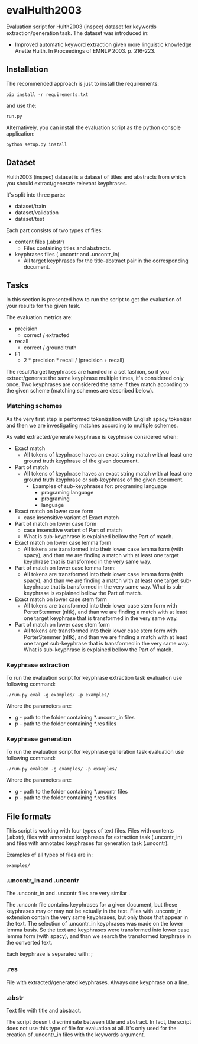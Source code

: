# evalHulth2003
Evaluation script for Hulth2003 (inspec) dataset for keywords extraction/generation task.
The dataset was introduced in:

* Improved automatic keyword extraction given more linguistic knowledge Anette Hulth. In Proceedings of EMNLP 2003. p. 216-223.

## Installation
The recommended approach is just to install the requirements:

    pip install -r requirements.txt
    
and use the:

    run.py
    
Alternatively, you can install the evaluation script as the python console application:

    python setup.py install

## Dataset
Hulth2003 (inspec) dataset is a dataset of titles and abstracts from which you should extract/generate relevant keyphrases.

It's split into three parts:

* dataset/train
* dataset/validation 
* dataset/test

Each part consists of two types of files:
    
* content files (.abstr)
    * Files containing titles and abstracts.
* keyphrases files (.uncontr and .uncontr_in)
    * All target keyphrases for the title-abstract pair in the corresponding document.

## Tasks
In this section is presented how to run the script to get the evaluation of your results for the given task.

The evaluation metrics are:
* precision
    * correct / extracted
* recall
    * correct / ground truth
* F1
    * 2 * precision * recall / (precision + recall)

The result/target keyphrases are handled in a set fashion, so if you extract/generate the same keyphrase multiple times, it's considered only once. Two keyphrases are considered the same if they match according to the given scheme (matching schemes are described below).

### Matching schemes
As the very first step is performed tokenization with English spacy tokenizer and then we are investigating matches according to multiple schemes.

As valid extracted/generate keyphrase is keyphrase considered when:

* Exact match
    * All tokens of keyphrase haves an exact string match with at least one ground truth keyphrase of the given document.
* Part of match
    * All tokens of keyphrase haves an exact string match with at least one ground truth keyphrase or sub-keyphrase of the given document.
        * Examples of sub-keyphrases for: programing language
            * programing language
            * programing
            * language
* Exact match on lower case form
    * case insensitive variant of Exact match
* Part of match on lower case form
    * case insensitive variant of Part of match
    * What is sub-keyphrase is explained bellow the Part of match.
* Exact match on lower case lemma form
    * All tokens are transformed into their lower case lemma form (with spacy), and than we are finding a match with at least one target keyphrase that is transformed in the very same way.
* Part of match on lower case lemma form:
    * All tokens are transformed into their lower case lemma form (with spacy), and than we are finding a match with at least one target sub-keyphrase that is transformed in the very same way. What is sub-keyphrase is explained bellow the Part of match.
* Exact match on lower case stem form
    * All tokens are transformed into their lower case stem form with PorterStemmer (nltk), and than we are finding a match with at least one target keyphrase that is transformed in the very same way.
* Part of match on lower case stem form
    * All tokens are transformed into their lower case stem form with PorterStemmer (nltk), and than we are finding a match with at least one target sub-keyphrase that is transformed in the very same way. What is sub-keyphrase is explained bellow the Part of match.

### Keyphrase extraction
To run the evaluation script for keyphrase extraction task evaluation use following command:

    ./run.py eval -g examples/ -p examples/
    
Where the parameters are:
* g - path to the folder containing *.uncontr_in files
* p - path to the folder containing *.res files

### Keyphrase generation
To run the evaluation script for keyphrase generation task evaluation use following command:

    ./run.py evalGen -g examples/ -p examples/
    
Where the parameters are:
* g - path to the folder containing *.uncontr files
* p - path to the folder containing *.res files

## File formats
This script is working with four types of text files. Files with contents (.abstr), files with annotated keyphrases for extraction task (.uncontr_in) and files with annotated keyphrases for generation task (.uncontr).

Examples of all types of files are in:

    examples/

### .uncontr_in and .uncontr
The .uncontr_in and .uncontr files are very similar .

The .uncontr file contains keyphrases for a given document, but these keyphrases may or may not be actually in the text. Files with .uncontr_in extension contain the very same keyphrases, but only those that appear in the text. The selection of .uncontr_in keyphrases was made on the lower lemma basis. So the text and keyphrases were transformed into lower case lemma form (with spacy), and than we search the transformed keyphrase in the converted text.

Each keyphrase is separated with: ;

### .res
File with extracted/generated keyphrases. Always one keyphrase on a line.

### .abstr
Text file with title and abstract.

The script doesn't discriminate between title and abstract. In fact, the script does not use this type of file for evaluation at all. It's only used for the creation of .uncontr_in files with the keywords argument.